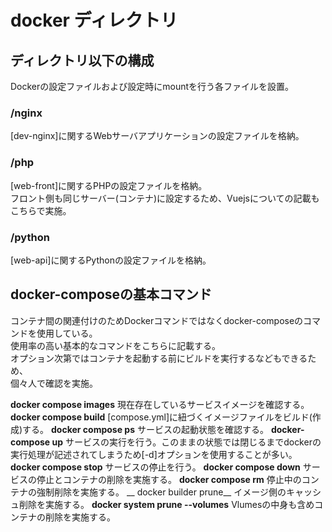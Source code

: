 # docker ディレクトリ
## ディレクトリ以下の構成
Dockerの設定ファイルおよび設定時にmountを行う各ファイルを設置。

### /nginx
[dev-nginx]に関するWebサーバアプリケーションの設定ファイルを格納。

### /php
[web-front]に関するPHPの設定ファイルを格納。  
フロント側も同じサーバー(コンテナ)に設定するため、Vuejsについての記載もこちらで実施。

### /python
[web-api]に関するPythonの設定ファイルを格納。

## docker-composeの基本コマンド
コンテナ間の関連付けのためDockerコマンドではなくdocker-composeのコマンドを使用している。  
使用率の高い基本的なコマンドをこちらに記載する。  
オプション次第ではコンテナを起動する前にビルドを実行するなどもできるため、  
個々人で確認を実施。

__docker compose images__
現在存在しているサービスイメージを確認する。
__docker compose build__
[compose.yml]に紐づくイメージファイルをビルド(作成)する。
__docker compose ps__
サービスの起動状態を確認する。
__docker-compose up__
サービスの実行を行う。このままの状態では閉じるまでdockerの実行処理が記述されてしまうため[-d]オプションを使用することが多い。
__docker compose stop__
サービスの停止を行う。
__docker compose down__
サービスの停止とコンテナの削除を実施する。
__docker compose rm__
停止中のコンテナの強制削除を実施する。
__ docker builder prune__
イメージ側のキャッシュ削除を実施する。
__docker system prune --volumes__
Vlumesの中身も含めコンテナの削除を実施する。